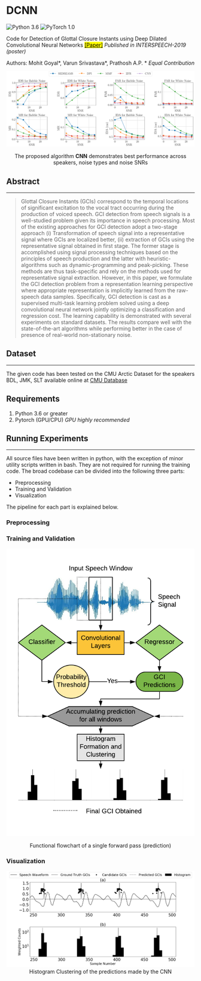 # DCNN
![Python 3.6](https://img.shields.io/badge/python-3.6-green.svg?style=plastic)
![PyTorch 1.0](https://img.shields.io/badge/pytorch-1.0-green.svg?style=plastic)

Code for Detection of Glottal Closure Instants using Deep Dilated Convolutional Neural Networks [<mark>[Paper]</mark>](https://arxiv.org/abs/1804.10147)
_Published in INTERSPEECH-2019 (poster)_


Authors: Mohit Goyal\*, Varun Srivastava\*, Prathosh A.P.
\* _Equal Contribution_

![State of the art results on GCI detection](./images/results.png)
<center> The proposed algorithm <strong>CNN</strong> demonstrates best performance across speakers, noise types and noise SNRs </center>


## Abstract

---

>Glottal Closure Instants (GCIs) correspond to the temporal locations of significant excitation to the vocal tract occurring during the production of voiced speech. GCI detection from speech signals is a well-studied problem given its importance in speech processing. Most of the existing approaches for GCI detection adopt a two-stage approach (i) Transformation of speech signal into a representative signal where GCIs are localized better, (ii) extraction of GCIs using the representative signal obtained in first stage. The former stage is accomplished using signal processing techniques based on the principles of speech production and the latter with heuristic-algorithms such as dynamic-programming and peak-picking. These methods are thus task-specific and rely on the methods used for representative signal extraction. However, in this paper, we formulate the GCI detection problem from a representation learning perspective where appropriate representation is implicitly learned from the raw-speech data samples. Specifically, GCI detection is cast as a supervised multi-task learning problem solved using a deep convolutional neural network jointly optimizing a classification and regression cost. The learning capability is demonstrated with several experiments on standard datasets. The results compare well with the state-of-the-art algorithms while performing better in the case of presence of real-world non-stationary noise.

## Dataset
---

The given code has been tested on the CMU Arctic Dataset for the speakers BDL, JMK, SLT available online at [CMU Database](http://www.festvox.org/cmu_arctic/)

## Requirements
1. Python 3.6 or greater
2. Pytorch (GPU/CPU) _GPU highly recommended_

## Running Experiments
---

All source files have been written in python, with the exception of minor utility scripts written in bash. They are not required for running the training code.
The broad codebase can be divided into the following three parts:

- Preprocessing
- Training and Validation
- Visualization

The pipeline for each part is explained below.

### Preprocessing

### Training and Validation

<p align="center">
<img src="./images/AlgoFigv2.png">
<br\>

<center>
Functional flowchart of a single forward pass (prediction)
</center>
</p>


### Visualization

<p align="center">
<img src="./images/cluster2.png">
Histogram Clustering of the predictions made by the CNN
</p>






